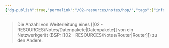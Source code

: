 ```yaml
---
{"dg-publish":true,"permalink":"/02-resources/notes/hop/","tags":["informatik/netzwerk/gateway"],"noteIcon":"","updated":"2025-09-10T16:35:19.519+02:00"}
---
```


>Die Anzahl von Weiterleitung eines [[02 - RESOURCES/Notes/Datenpakete\|Datenpakete]] von ein Netzwerkgerät (BSP: [[02 - RESOURCES/Notes/Router\|Router]]) zu den Andere.